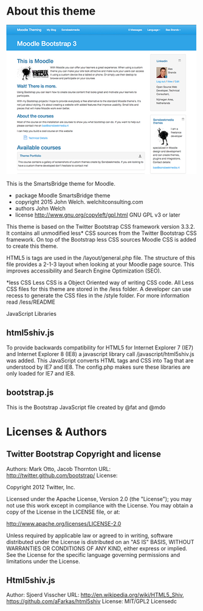 About this theme
================

![image1](pix/screenshot.jpg "Moodle SmartsBridge Screenshot")

This is the SmartsBridge theme for Moodle.

* package   Moodle SmartsBridge theme
* copyright 2015 John Welch. welchitconsulting.com
* authors   John Welch
* license   http://www.gnu.org/copyleft/gpl.html GNU GPL v3 or later

This theme is based on the Twitter Bootstrap CSS framework version 3.3.2.
It contains all unmodified less* CSS sources from the Twitter Bootstrap CSS
framework.
On top of the Bootstrap less CSS sources Moodle CSS is added to create this
theme.

HTML5 is tags are used in the /layout/general.php file. The structure of this file
provides a 2-1-3 layout when looking at your Moodle page source. This improves
accessibility and Search Engine Optimization (SEO).

*less CSS
Less CSS is a Object Oriented way of writing CSS code. All Less CSS files
for this theme are stored in the /less folder. A developer can use recess
to generate the CSS files in the /style folder. For more
information read /less/README

JavaScript Libraries

html5shiv.js
------------
To provide backwards compatibility for HTML5 for Internet Explorer 7 (IE7) and Internet
Explorer 8 (IE8) a javascript library call /javascript/html5shiv.js was added. This
JavaScript converts HTML tags and CSS into Tag that are understood by IE7 and IE8.
The config.php makes sure these libraries are only loaded for IE7 and IE8.

bootstrap.js
--------------------------------------------------------------
This is the Bootstrap JavaScript file created by @fat and @mdo


Licenses & Authors
==================

Twitter Bootstrap Copyright and license
---------------------------------------
Authors: Mark Otto, Jacob Thornton
URL: http://twitter.github.com/bootstrap/
License:

Copyright 2012 Twitter, Inc.

Licensed under the Apache License, Version 2.0 (the "License");
you may not use this work except in compliance with the License.
You may obtain a copy of the License in the LICENSE file, or at:

   http://www.apache.org/licenses/LICENSE-2.0

Unless required by applicable law or agreed to in writing, software
distributed under the License is distributed on an "AS IS" BASIS,
WITHOUT WARRANTIES OR CONDITIONS OF ANY KIND, either express or implied.
See the License for the specific language governing permissions and
limitations under the License.

Html5shiv.js
------------
Author: Sjoerd Visscher
URL: http://en.wikipedia.org/wiki/HTML5_Shiv, https://github.com/aFarkas/html5shiv
License: MIT/GPL2 Licensedc
